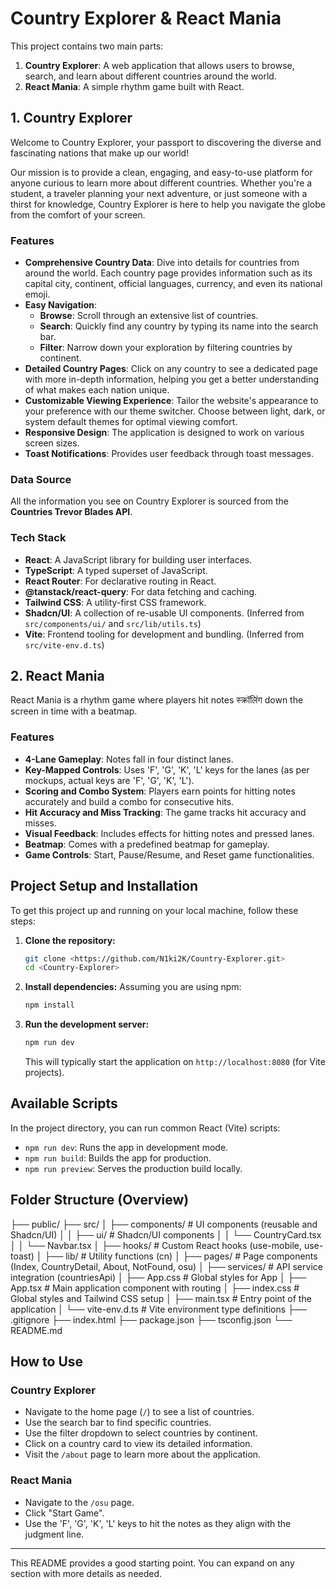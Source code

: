 # Country Explorer & React Mania

This project contains two main parts:
1.  **Country Explorer**: A web application that allows users to browse, search, and learn about different countries around the world.
2.  **React Mania**: A simple rhythm game built with React.

## 1. Country Explorer

Welcome to Country Explorer, your passport to discovering the diverse and fascinating nations that make up our world!

Our mission is to provide a clean, engaging, and easy-to-use platform for anyone curious to learn more about different countries. Whether you're a student, a traveler planning your next adventure, or just someone with a thirst for knowledge, Country Explorer is here to help you navigate the globe from the comfort of your screen.

### Features

* **Comprehensive Country Data**: Dive into details for countries from around the world. Each country page provides information such as its capital city, continent, official languages, currency, and even its national emoji.
* **Easy Navigation**:
    * **Browse**: Scroll through an extensive list of countries.
    * **Search**: Quickly find any country by typing its name into the search bar.
    * **Filter**: Narrow down your exploration by filtering countries by continent.
* **Detailed Country Pages**: Click on any country to see a dedicated page with more in-depth information, helping you get a better understanding of what makes each nation unique.
* **Customizable Viewing Experience**: Tailor the website's appearance to your preference with our theme switcher. Choose between light, dark, or system default themes for optimal viewing comfort.
* **Responsive Design**: The application is designed to work on various screen sizes.
* **Toast Notifications**: Provides user feedback through toast messages.

### Data Source

All the information you see on Country Explorer is sourced from the **Countries Trevor Blades API**.

### Tech Stack

* **React**: A JavaScript library for building user interfaces.
* **TypeScript**: A typed superset of JavaScript.
* **React Router**: For declarative routing in React.
* **@tanstack/react-query**: For data fetching and caching.
* **Tailwind CSS**: A utility-first CSS framework.
* **Shadcn/UI**: A collection of re-usable UI components. (Inferred from `src/components/ui/` and `src/lib/utils.ts`)
* **Vite**: Frontend tooling for development and bundling. (Inferred from `src/vite-env.d.ts`)

## 2. React Mania

React Mania is a rhythm game where players hit notes स्क्रॉलिंग down the screen in time with a beatmap.

### Features

* **4-Lane Gameplay**: Notes fall in four distinct lanes.
* **Key-Mapped Controls**: Uses 'F', 'G', 'K', 'L' keys for the lanes (as per mockups, actual keys are 'F', 'G', 'K', 'L').
* **Scoring and Combo System**: Players earn points for hitting notes accurately and build a combo for consecutive hits.
* **Hit Accuracy and Miss Tracking**: The game tracks hit accuracy and misses.
* **Visual Feedback**: Includes effects for hitting notes and pressed lanes.
* **Beatmap**: Comes with a predefined beatmap for gameplay.
* **Game Controls**: Start, Pause/Resume, and Reset game functionalities.

## Project Setup and Installation

To get this project up and running on your local machine, follow these steps:

1.  **Clone the repository:**
    ```bash
    git clone <https://github.com/N1ki2K/Country-Explorer.git>
    cd <Country-Explorer>
    ```

2.  **Install dependencies:**
    Assuming you are using npm:
    ```bash
    npm install
    ```

3.  **Run the development server:**
    ```bash
    npm run dev
    ```
    This will typically start the application on `http://localhost:8080` (for Vite projects).

## Available Scripts

In the project directory, you can run common React (Vite) scripts:

* `npm run dev`: Runs the app in development mode.
* `npm run build`: Builds the app for production.
* `npm run preview`: Serves the production build locally.

## Folder Structure (Overview)
├── public/
├── src/
│   ├── components/         # UI components (reusable and Shadcn/UI)
│   │   ├── ui/             # Shadcn/UI components
│   │   └── CountryCard.tsx
│   │   └── Navbar.tsx
│   ├── hooks/              # Custom React hooks (use-mobile, use-toast)
│   ├── lib/                # Utility functions (cn)
│   ├── pages/              # Page components (Index, CountryDetail, About, NotFound, osu)
│   ├── services/           # API service integration (countriesApi)
│   ├── App.css             # Global styles for App
│   ├── App.tsx             # Main application component with routing
│   ├── index.css           # Global styles and Tailwind CSS setup
│   ├── main.tsx            # Entry point of the application
│   └── vite-env.d.ts       # Vite environment type definitions
├── .gitignore
├── index.html
├── package.json
├── tsconfig.json
└── README.md

## How to Use

### Country Explorer

* Navigate to the home page (`/`) to see a list of countries.
* Use the search bar to find specific countries.
* Use the filter dropdown to select countries by continent.
* Click on a country card to view its detailed information.
* Visit the `/about` page to learn more about the application.

### React Mania
* Navigate to the `/osu` page.
* Click "Start Game".
* Use the 'F', 'G', 'K', 'L' keys to hit the notes as they align with the judgment line.

---

This README provides a good starting point. You can expand on any section with more details as needed.